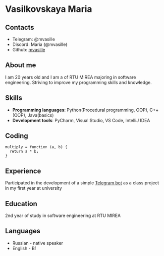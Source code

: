 # Vasilkovskaya Maria

## Contacts

* Telegram: @mvasille
* Discord: Maria (@mvasille) 
* Github: [mvasille](https://github.com/mvasille)

## About me

I am 20 years old and I am a of RTU MIREA majoring in software engineering. Striving to improve my programming skills and knowledge.
    
## Skills

* __Programming languages__: Python(Procedural programming, OOP), C++(OOP), Java(basics)
* __Development tools__: PyCharm, Visual Studio, VS Code, IntelliJ IDEA

## Coding

```
multiply = function (a, b) {
  return a * b;
}
```

## Experience 

Participated in the development of a simple [Telegram bot](https://github.com/cordemeo/thecatbot/blob/main/bot.py) as a class project in my first year at university

## Education

2nd year of study in software engineering at RTU MIREA

## Languages

* Russian - native speaker
* English - B1